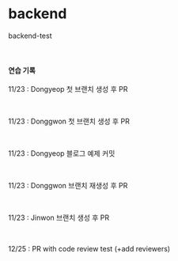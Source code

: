 # backend
backend-test

<br/>

#### 연습 기록
11/23 : Dongyeop 첫 브랜치 생성 후 PR

<br/> 

11/23 : Donggwon 첫 브랜치 생성 후 PR 

<br/>

11/23 : Dongyeop 블로그 예제 커밋

<br/> 

11/23 : Donggwon  브랜치 재생성 후 PR 

<br/>

11/23 : Jinwon 브랜치 생성 후 PR

<br/>

12/25 : PR with code review test (+add reviewers)
